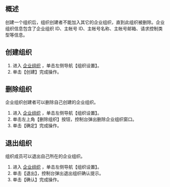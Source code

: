 ## 概述

创建一个组织后，组织创建者不能加入其它的企业组织，直到此组织被删除。企业组织信息包含了企业组织 ID、主帐号 ID、主帐号名称、主帐号邮箱、请求控制类型等信息。

## 创建组织

1. 进入 [企业组织](https://console.cloud.tencent.com/organization) ，单击左侧导航【组织设置】。
2. 单击【创建】完成操作。


## 删除组织

企业组织创建者可以删除自己创建的企业组织。

1. 进入 [企业组织](https://console.cloud.tencent.com/organization) ，单击左侧导航【组织设置】。
2. 单击左上角【删除组织】按钮，控制台弹出删除企业组织窗口。
3. 单击【确定】完成操作。


## 退出组织

组织成员可以退出自己所在的企业组织。

1. 进入 [企业组织](https://console.cloud.tencent.com/organization) ，单击左侧导航【组织设置】。
2. 单击【退出】，控制台弹出退出组织确认提示。
3. 单击【确认】完成操作。